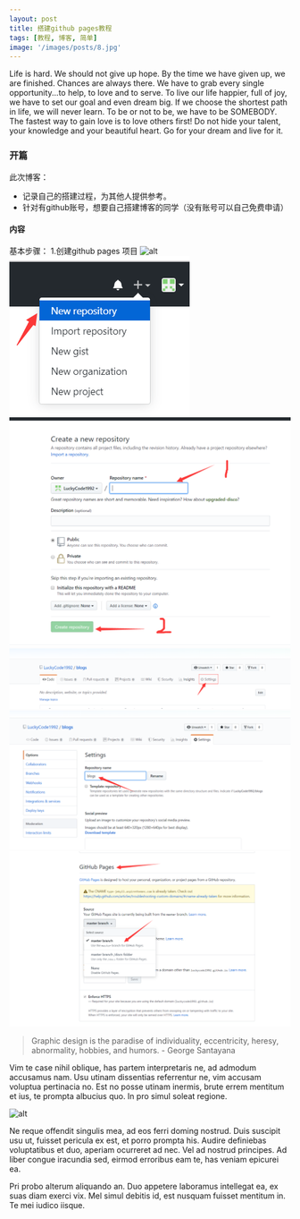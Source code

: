 ```yaml
---
layout: post
title: 搭建github pages教程
tags: [教程, 博客, 简单]
image: '/images/posts/8.jpg'
---
```

Life is hard. We should not give up hope. By the time we have given up, we are finished. Chances are always there. We have to grab every single opportunity...to help, to love and to serve. To live our life happier, full of joy, we have to set our goal and even dream big. If we choose the shortest path in life, we will never learn. To be or not to be, we have to be SOMEBODY. The fastest way to gain love is to love others first! Do not hide your talent, your knowledge and your beautiful heart. Go for your dream and live for it.

### 开篇

此次博客：
* 记录自己的搭建过程，为其他人提供参考。
* 针对有github账号，想要自己搭建博客的同学（没有账号可以自己免费申请）


#### 内容

基本步骤：
1.创建github pages 项目
![alt](/blogs/images/posts/first/1.png)
![alt](/images/posts/first/2.png)
![alt](/images/posts/first/3.png)
![alt](/images/posts/first/4.png)
![alt](/images/posts/first/5.png)
![alt](/images/posts/first/6.png)

[主题样式选择]: http://jekyllthemes.org/





> Graphic design is the paradise of individuality, eccentricity, heresy, abnormality, hobbies, and humors. - George Santayana

Vim te case nihil oblique, has partem interpretaris ne, ad admodum accusamus nam. Usu utinam dissentias referrentur ne, vim accusam voluptua pertinacia no. Est no posse utinam inermis, brute errem mentitum et ius, te prompta albucius quo. In pro simul soleat regione.

![alt](https://images.unsplash.com/photo-1433785567155-bf5530cab72c?ixlib=rb-0.3.5&q=80&fm=jpg&crop=entropy&w=1080&fit=max&s=1348aea714b9493fa61a09a8c01113e6)

Ne reque offendit singulis mea, ad eos ferri doming nostrud. Duis suscipit usu ut, fuisset pericula ex est, et porro prompta his. Audire definiebas voluptatibus et duo, aperiam ocurreret ad nec. Vel ad nostrud principes. Ad liber congue iracundia sed, eirmod erroribus eam te, has veniam epicurei ea.

Pri probo alterum aliquando an. Duo appetere laboramus intellegat ea, ex suas diam exerci vix. Mel simul debitis id, est nusquam fuisset mentitum in. Te mei iudico iisque.
